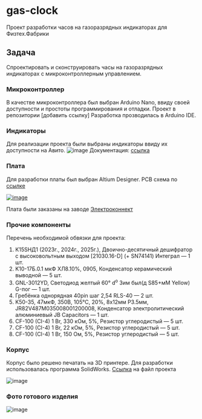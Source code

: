# gas-clock
Проект разработки часов на газоразрядных индикаторах для Физтех.Фабрики

## Задача
Cпроектировать и сконструировать часы на газоразрядных индикаторах с микроконтроллерным управлением.

### Микроконтроллер
В качестве микроконтроллера был выбран Arduino Nano, ввиду своей доступности и простоты программирования и отладки. Проект в репозитории [добавить ссылку] 
Разработка прозводилась в Arduino IDE.

### Индикаторы

Для реализации проекта были выбраны индикаторы ввиду их доступности на Авито.
![image](https://github.com/user-attachments/assets/062d897e-ce6e-4f94-9e3f-2cd2dcdca8f1)
Документация: [ссылка](https://www.belchip.by/sitedocs/in14.pdf)

### Плата
Для разработки платы был выбран Altium Designer. PCB схема по [ссылке](https://github.com/sovus-tartar/gas-clock/tree/main/pcb)

[![image](https://github.com/user-attachments/assets/916f6063-7eff-4f47-96af-a7a969f5fda8)](https://github.com/sovus-tartar/gas-clock/tree/main)

Плата были заказаны на заводе [Электроконнект](https://pselectro.ru)

### Прочие компоненты

Перечень необходимой обвязки для проекта:
1. K15SHД1 (2023г., 2024г., 2025г.), Двоично-десятичный дешифратор с высоковольтным выходом [21030.16-D] (+ SN74141) Интеграл — 1 шт.
2. K10-17Б.0.1 мкФ ХЛ8.10%, 0905, Конденсатор керамический выводной — 5 шт.
3. GNL-3012YD, Светодиод желтый 60° d<sup>о</sup> Зим был(д S85+мМ Yellow) G-пог — 1 шт.
4. Гребёнка однорядная 40pin шаг 2,54 RLS-40 — 2 шт.
5. K50-35, 47мкФ, 350В, 105°C, 20%, 8x12мм P3.5мм, JR82V487M035008001200008, Конденсатор электролитический алюминиевый JB Capacitors — 1 шт.
6. CF-100 (CI-4) 1 Br, 330 кОм, 5%, Резистор углеродистый — 5 шт.
7. CF-100 (CI-4) 1 Br, 22 кОм, 5%, Резистор углеродистый — 5 шт.
8. CF-100 (CI-4) 1 Br, 150 Ом, 5%, Резистор углеродистый — 5 шт.

### Корпус
Корпус было решено печатать на 3D принтере. Для разработки использовалась программа SolidWorks. [Ссылка](https://github.com/sovus-tartar/gas-clock/tree/main/pcb) на файл проекта

![image](https://github.com/user-attachments/assets/5b833d4b-5348-4c53-af05-43e57753e7fa)

### Фото готового изделия

![image](https://github.com/user-attachments/assets/3d6b0c19-bb8e-48c2-a6bd-309b2ce69bac)

